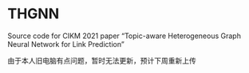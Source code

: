 # THGNN
Source code for CIKM 2021 paper “Topic-aware Heterogeneous Graph Neural Network for Link Prediction”

由于本人旧电脑有点问题，暂时无法更新，预计下周重新上传
